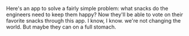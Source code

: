 Here's an app to solve a fairly simple problem: what snacks do the engineers need to keep them happy?
Now they'll be able to vote on their favorite snacks through this app. I know, I know. we're not changing the world. But maybe they can on a full stomach. 
